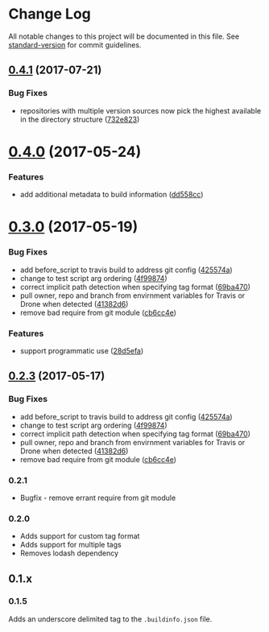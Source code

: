 # Change Log

All notable changes to this project will be documented in this file. See [standard-version](https://github.com/conventional-changelog/standard-version) for commit guidelines.

<a name="0.4.1"></a>
## [0.4.1](https://github.com/arobson/buildgoggles/compare/v0.4.0...v0.4.1) (2017-07-21)


### Bug Fixes

* repositories with multiple version sources now pick the highest available in the directory structure ([732e823](https://github.com/arobson/buildgoggles/commit/732e823))



<a name="0.4.0"></a>
# [0.4.0](https://github.com/arobson/buildgoggles/compare/v0.3.0...v0.4.0) (2017-05-24)


### Features

* add additional metadata to build information ([dd558cc](https://github.com/arobson/buildgoggles/commit/dd558cc))



<a name="0.3.0"></a>
# [0.3.0](https://github.com/arobson/buildgoggles/compare/v0.2.0...v0.3.0) (2017-05-19)


### Bug Fixes

* add before_script to travis build to address git config ([425574a](https://github.com/arobson/buildgoggles/commit/425574a))
* change to test script arg ordering ([4f99874](https://github.com/arobson/buildgoggles/commit/4f99874))
* correct implicit path detection when specifying tag format ([69ba470](https://github.com/arobson/buildgoggles/commit/69ba470))
* pull owner, repo and branch from envirnment variables for Travis or Drone when detected ([41382d6](https://github.com/arobson/buildgoggles/commit/41382d6))
* remove bad require from git module ([cb6cc4e](https://github.com/arobson/buildgoggles/commit/cb6cc4e))


### Features

* support programmatic use ([28d5efa](https://github.com/arobson/buildgoggles/commit/28d5efa))



<a name="0.2.3"></a>
## [0.2.3](https://github.com/arobson/buildgoggles/compare/v0.2.0...v0.2.3) (2017-05-17)


### Bug Fixes

* add before_script to travis build to address git config ([425574a](https://github.com/arobson/buildgoggles/commit/425574a))
* change to test script arg ordering ([4f99874](https://github.com/arobson/buildgoggles/commit/4f99874))
* correct implicit path detection when specifying tag format ([69ba470](https://github.com/arobson/buildgoggles/commit/69ba470))
* pull owner, repo and branch from envirnment variables for Travis or Drone when detected ([41382d6](https://github.com/arobson/buildgoggles/commit/41382d6))
* remove bad require from git module ([cb6cc4e](https://github.com/arobson/buildgoggles/commit/cb6cc4e))

### 0.2.1

* Bugfix - remove errant require from git module 

### 0.2.0

* Adds support for custom tag format
* Adds support for multiple tags
* Removes lodash dependency

## 0.1.x

### 0.1.5
Adds an underscore delimited tag to the `.buildinfo.json` file.
